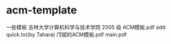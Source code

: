 # acm-template
一些模板
吉林大学计算机科学与技术学院 2005 级  ACM模板.pdf
add quick.txt(by Tahara)
邝斌的ACM模板.pdf
main.pdf
